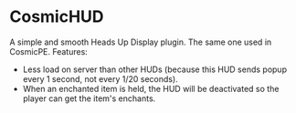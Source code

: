 # CosmicHUD
A simple and smooth Heads Up Display plugin. The same one used in CosmicPE.
Features:
- Less load on server than other HUDs (because this HUD sends popup every 1 second, not every 1/20 seconds).
- When an enchanted item is held, the HUD will be deactivated so the player can get the item's enchants.
